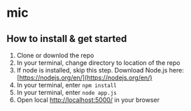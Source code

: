 # mic

## How to install & get started
1. Clone or downlod the repo
2. In your terminal, change directory to location of the repo
3. If node is installed, skip this step. Download Node.js here: [https://nodejs.org/en/](https://nodejs.org/en/)
4. In your terminal, enter `npm install`
5. In your terminal, enter `node app.js`
6. Open local [http://localhost:5000/](http://localhost:5000/) in your browser